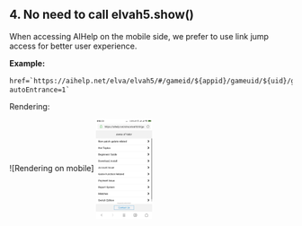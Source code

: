 ## 4.	No need to call elvah5.show()

When accessing AIHelp on the mobile side, we prefer to use link jump access for better user experience.

**Example:**

    href=`https://aihelp.net/elva/elvah5/#/gameid/${appid}/gameuid/${uid}/gameName/${gameName}/username/${userName}/lan/${language}/hsTags/${tag}?autoEntrance=1`


Rendering: 

![Rendering on mobile]
<img src="https://github.com/AIHELP-NET/Pictures/blob/master/AIHelp-H5-on-mobile(2).jpg" width="100" hegiht="30" align=center />
<!-- (https://github.com/AIHELP-NET/Pictures/blob/master/AIHelp-H5-on-mobile(2).jpg "h5") -->